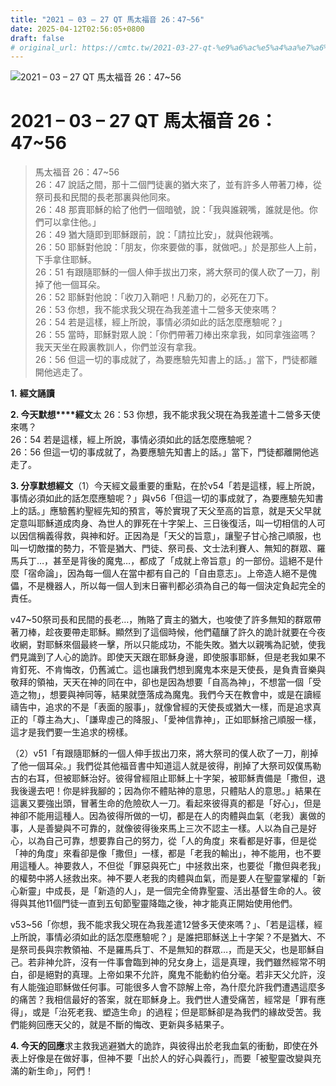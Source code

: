 ```yaml
---
title: "2021 – 03 – 27 QT 馬太福音 26：47~56"
date: 2025-04-12T02:56:05+0800
draft: false
# original_url: https://cmtc.tw/2021-03-27-qt-%e9%a6%ac%e5%a4%aa%e7%a6%8f%e9%9f%b3-26%ef%bc%9a4756
---
```


![2021 – 03 – 27 QT 馬太福音 26：47\~56](/images/qt.jpg   "2021 – 03 – 27 QT 馬太福音 26：47\~56")

# 2021 – 03 – 27 QT 馬太福音 26：47\~56

> 馬太福音 26：47\~56  
> 26：47 說話之間，那十二個門徒裏的猶大來了，並有許多人帶著刀棒，從祭司長和民間的長老那裏與他同來。  
> 26：48 那賣耶穌的給了他們一個暗號，說：「我與誰親嘴，誰就是他。你們可以拿住他。」  
> 26：49 猶大隨即到耶穌跟前，說：「請拉比安」，就與他親嘴。  
> 26：50 耶穌對他說：「朋友，你來要做的事，就做吧。」於是那些人上前，下手拿住耶穌。  
> 26：51 有跟隨耶穌的一個人伸手拔出刀來，將大祭司的僕人砍了一刀，削掉了他一個耳朵。  
> 26：52 耶穌對他說：「收刀入鞘吧！凡動刀的，必死在刀下。  
> 26：53 你想，我不能求我父現在為我差遣十二營多天使來嗎？  
> 26：54 若是這樣，經上所說，事情必須如此的話怎麼應驗呢？」  
> 26：55 當時，耶穌對眾人說：「你們帶著刀棒出來拿我，如同拿強盜嗎？我天天坐在殿裏教訓人，你們並沒有拿我。  
> 26：56 但這一切的事成就了，為要應驗先知書上的話。」當下，門徒都離開他逃走了。

**1.** **經文誦讀**

**2. 今天默想****經文**太 26：53 你想，我不能求我父現在為我差遣十二營多天使來嗎？  
26：54 若是這樣，經上所說，事情必須如此的話怎麼應驗呢？  
26：56 但這一切的事成就了，為要應驗先知書上的話。」當下，門徒都離開他逃走了。

**3. 分享默想經文**（1）今天經文最重要的重點，在於v54「若是這樣，經上所說，事情必須如此的話怎麼應驗呢？」與v56「但這一切的事成就了，為要應驗先知書上的話。」應驗舊約聖經先知的預言，等於實現了天父至高的旨意，就是天父早就定意叫耶穌道成肉身、為世人的罪死在十字架上、三日後復活，叫一切相信的人可以因信稱義得救，與神和好。正因為是「天父的旨意」，讓聖子甘心捨己順服，也叫一切敵擋的勢力，不管是猶大、門徒、祭司長、文士法利賽人、無知的群眾、羅馬兵丁…，甚至是背後的魔鬼…，都成了「成就上帝旨意」的一部份。這絕不是什麼「宿命論」，因為每一個人在當中都有自己的「自由意志」。上帝造人絕不是傀儡，不是機器人，所以每一個人到末日審判都必須為自己的每一個決定負起完全的責任。

v47\~50祭司長和民間的長老…，賄賂了賣主的猶大，也唆使了許多無知的群眾帶著刀棒，趁夜要帶走耶穌。顯然到了這個時候，他們蘊釀了許久的詭計就要在今夜收網，對耶穌來個最終一擊，所以只能成功，不能失敗。猶大以親嘴為記號，使我們見識到了人心的詭詐。即使天天跟在耶穌身邊，即使服事耶穌，但是老我如果不肯釘死、不肯悔改，仍舊滅亡。這也讓我們想到魔鬼本來是天使長，是負責音樂與敬拜的領袖，天天在神的同在中，卻也是因為想要「自高為神」，不想當一個「受造之物」，想要與神同等，結果就墮落成為魔鬼。我們今天在教會中，或是在讀經禱告中，追求的不是「表面的服事」，就像曾經的天使長或猶大一樣，而是追求真正的「尊主為大」、「謙卑虛己的降服」、「愛神信靠神」，正如耶穌捨己順服一樣，這才是我們要一生追求的榜樣。

（2）v51「有跟隨耶穌的一個人伸手拔出刀來，將大祭司的僕人砍了一刀，削掉了他一個耳朵。」我們從其他福音書中知道這人就是彼得，削掉了大祭司奴僕馬勒古的右耳，但被耶穌治好。彼得曾經阻止耶穌上十字架，被耶穌責備是「撒但，退我後邊去吧！你是絆我腳的；因為你不體貼神的意思，只體貼人的意思。」結果在這裏又要強出頭，冒著生命的危險砍人一刀。看起來彼得真的都是「好心」，但是神卻不能用這種人。因為彼得所做的一切，都是在人的肉體與血氣（老我）裏做的事，人是善變與不可靠的，就像彼得後來馬上三次不認主一樣。人以為自己是好心，以為自己可靠，想要靠自己的努力，從「人的角度」來看都是好事，但是從「神的角度」來看卻是像「撒但」一樣，都是「老我的輸出」，神不能用，也不要用這種人。神要救人，不但從「罪惡與死亡」中拯救出來，也要從「撒但與老我」的權勢中將人拯救出來。神不要人老我的肉體與血氣，而是要人在聖靈掌權的「新心新靈」中成長，是「新造的人」，是一個完全倚靠聖靈、活出基督生命的人。彼得與其他11個門徒一直到五旬節聖靈降臨之後，神才能真正開始使用他們。

v53\~56「你想，我不能求我父現在為我差遣12營多天使來嗎？」、「若是這樣，經上所說，事情必須如此的話怎麼應驗呢？」是誰把耶穌送上十字架？不是猶大、不是祭司長與宗教領袖、不是羅馬兵丁、不是無知的群眾…，而是天父，也是耶穌自己。若非神允許，沒有一件事會臨到神的兒女身上，這是真理，我們雖然經常不明白，卻是絕對的真理。上帝如果不允許，魔鬼不能動約伯分毫。若非天父允許，沒有人能強迫耶穌做任何事。可能很多人會不諒解上帝，為什麼允許我們遭遇這麼多的痛苦？我相信最好的答案，就在耶穌身上。我們世人遭受痛苦，經常是「罪有應得」，或是「治死老我、塑造生命」的過程；但是耶穌卻是為我們的緣故受苦。我們能夠回應天父的，就是不斷的悔改、更新與多結果子。

**4. 今天的回應**求主救我逃避猶大的詭詐，與彼得出於老我血氣的衝動，即使在外表上好像是在做好事，但神不要「出於人的好心與義行」，而要「被聖靈改變與充滿的新生命」，阿們！